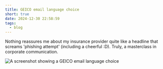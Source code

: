 ```yaml
---
title: GEICO email language choice
short: true
date: 2024-12-30 22:58:59
tags:
  - blog
---
```


Nothing reassures me about my insurance provider quite like a headline that screams 'phishing attempt' (including a cheerful :D). Truly, a masterclass in corporate communication.

![A screenshot showing a GEICO email language choice](/2024/12/30/GEICO-email-language-choice/GEICO:DDDDDDDD.jpg)
